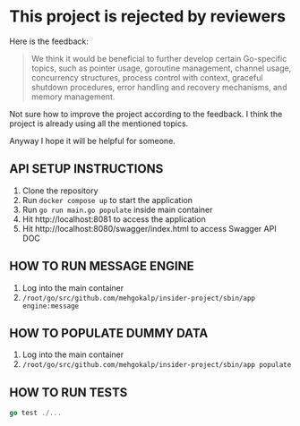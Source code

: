 # This project is rejected by reviewers

Here is the feedback:

> We think it would be beneficial to further develop certain Go-specific topics, such as pointer usage, goroutine management, channel usage, concurrency structures, process control with context, graceful shutdown procedures, error handling and recovery mechanisms, and memory management.

Not sure how to improve the project according to the feedback. I think the project is already using all the mentioned topics.

Anyway I hope it will be helpful for someone.

## API SETUP INSTRUCTIONS

1. Clone the repository
2. Run `docker compose up` to start the application
3. Run `go run main.go populate` inside main container
4. Hit http://localhost:8081 to access the application
5. Hit http://localhost:8080/swagger/index.html to access Swagger API DOC

## HOW TO RUN MESSAGE ENGINE
1. Log into the main container
2. `/root/go/src/github.com/mehgokalp/insider-project/sbin/app engine:message`

## HOW TO POPULATE DUMMY DATA
1. Log into the main container
2. `/root/go/src/github.com/mehgokalp/insider-project/sbin/app populate`

## HOW TO RUN TESTS
```go
go test ./...
```